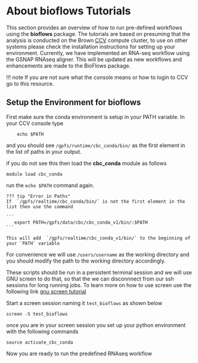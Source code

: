 # About **bioflows** Tutorials

This section provides an overview of how to run pre-defined workflows using
the **bioflows** package. The tutorials are based on presuming that the analysis is
conducted on the Brown [CCV](https://web1.ccv.brown.edu) compute cluster, to use on other systems please
check the installation instructions for setting up your environment. Currently, we have implemented an RNA-seq
workflow using the GSNAP RNAseq aligner. This will be updated as new workflows and enhancements are made to the BioFlows package.

!!! note
    If you are not sure what the console means or how to login to CCV go to this resource.


## Setup the Environment for bioflows

First make sure the conda environment is setup in your PATH
variable. In your CCV console type

```
    echo $PATH
```

and you should see `/gpfs/runtime/cbc_conda/bin/` as the first
element in the list of paths in your output.

if you do not see this then load the **cbc_conda** module as follows

```
module load cbc_conda
```
 run the `echo $PATH` command again.

    ??? tip "Error in Paths"
	If  `/gpfs/realtime/cbc_conda/bin/` is not the first element in the list then use the command 
	
	```
	   export PATH=/gpfs/data/cbc/cbc_conda_v1/bin/:$PATH 
    ```
      
	This will add  `/gpfs/realtime/cbc_conda_v1/bin/` to the beginning of your `PATH` variable

For convenience we will use `/users/username` as the working directory and you should modify
the path to the working directory accordingly.

These scripts should be run in a persistent terminal session and we will
use GNU screen to do that, so that the we can disconnnect from our ssh
sessions for long running jobs. To learn more on how to use screen use
the following link
[gnu
screen tutorial](https://www.linode.com/docs/networking/ssh/using-gnu-screen-to-manage-persistent-terminal-sessions)

Start a screen session naming it `test_bioflows` as shown below

```
screen -S test_bioflows
``` 

once you are in your screen session you set up your python environment
with the following commands
```
source activate_cbc_conda
```

Now you are ready to run the predefined RNAseq workflow